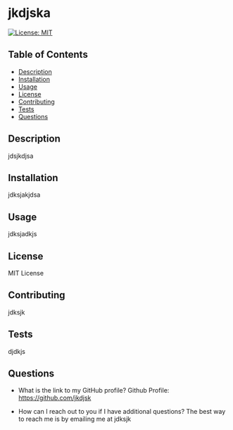 # jkdjska

[![License: MIT](https://img.shields.io/badge/License-MIT-yellow.svg)](https://opensource.org/licenses/MIT)

## Table of Contents
    
- [Description](#description)
- [Installation](#installation)
- [Usage](#usage)
- [License](#license)
- [Contributing](#contributing)
- [Tests](#tests)
- [Questions](#questions)
    
## Description
    
jdsjkdjsa
    
## Installation 
    
jdksjakjdsa
    
## Usage
    
jdksjadkjs
    
## License
    
MIT License
    
## Contributing 
    
jdksjk
    
## Tests
    
djdkjs
    
## Questions
    
- What is the link to my GitHub profile? 
      Github Profile: https://github.com/jkdjsk
    
- How can I reach out to you if I have additional questions?
      The best way to reach me is by emailing me at jdksjk
